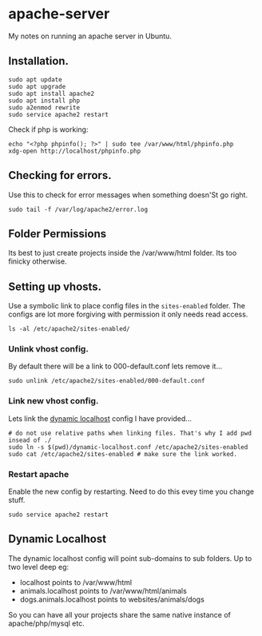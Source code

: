 # apache-server

My notes on running an apache server in Ubuntu.

## Installation.

```shell
sudo apt update
sudo apt upgrade
sudo apt install apache2
sudo apt install php
sudo a2enmod rewrite
sudo service apache2 restart
```

Check if php is working:

```shell
echo "<?php phpinfo(); ?>" | sudo tee /var/www/html/phpinfo.php
xdg-open http://localhost/phpinfo.php
```

## Checking for errors.

Use this to check for error messages when something doesn'St go right.

```shell
sudo tail -f /var/log/apache2/error.log
```

## Folder Permissions

Its best to just create projects inside the /var/www/html folder. Its too finicky otherwise.

## Setting up vhosts.

Use a symbolic link to place config files in the `sites-enabled` folder.
The configs are lot more forgiving with permission it only needs read access.

```shell
ls -al /etc/apache2/sites-enabled/
```

### Unlink vhost config.
By default there will be a link to 000-default.conf lets remove it...
```shell
sudo unlink /etc/apache2/sites-enabled/000-default.conf
```

### Link new vhost config.

Lets link the [dynamic localhost](dynamic-localhost.conf) config I have provided...

```shell
# do not use relative paths when linking files. That's why I add pwd insead of ./
sudo ln -s $(pwd)/dynamic-localhost.conf /etc/apache2/sites-enabled
sudo cat /etc/apache2/sites-enabled # make sure the link worked.
```

### Restart apache

Enable the new config by restarting. Need to do this evey time you change stuff.

```SHELL
sudo service apache2 restart
```

## Dynamic Localhost
The dynamic localhost config will point sub-domains to sub folders.
Up to two level deep eg:
- localhost points to /var/www/html
- animals.localhost points to /var/www/html/animals
- dogs.animals.localhost points to websites/animals/dogs

So you can have all your projects share the same native instance of apache/php/mysql etc.
